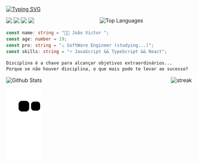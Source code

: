 [![Typing SVG](https://readme-typing-svg.herokuapp.com/?color=8338ec&size=35&center=true&vCenter=true&width=1000&lines=Hello+world,+My+Name+is+João+Victor;I'm+18+years+old;I+from+Brazil,+SC;I+study+Software+Engineer;Be+Welcome!+:%29)](https://git.io/typing-svg)

<img width="250" align="right" alt="Top Languages" src="https://github-readme-stats.vercel.app/api/top-langs/?username=joaovic-tech&langs_count=8&count_private=true&layout=compact&theme=midnight-purple&hide_border=true&bg_color=0D1117"/>
<!--<img align="right" title="computer-illustration" height="220" src="computer-illustration.png" /> -->

![](https://komarev.com/ghpvc/?username=joaovic-tech&color=blueviolet)
![](https://badges.pufler.dev/repos/joaovic-tech?color=blueviolet)
![](https://badges.pufler.dev/commits/monthly/joaovic-tech?color=blueviolet)
![](https://joaovictor-portfolio.vercel.app/)

```ts
const name: string = "👨‍💻 João Victor ";
const age: number = 19;
const pro: string = "☕ SoftWare Engineer (studying...)";
const skills: string = "⚡ JavaScript && TypeScript && React";
```

```diff
Disciplina é a chave para alcançar objetivos extraordinários...
Porque se não houver disciplina, o que mais pode te levar ao sucesso?
```


<img align="right" title="🔥 This is my status huehue" alt="streak" src="https://github-readme-streak-stats.herokuapp.com/?user=joaovic-tech&theme=midnight-purple&hide_border=true&stroke=0000&background=0D1117" />
<img width="400" alt="Github Stats" src="https://github-readme-stats.vercel.app/api?username=joaovic-tech&show_icons=true&count_private=true&theme=midnight-purple&hide_border=true&bg_color=0D1117"/>




![Snake animation](https://github.com/joaovic-tech/joaovic-tech/blob/output/github-contribution-grid-snake.svg)

<!-- 

![JavaScript](https://img.shields.io/badge/JavaScript-F7DF1E?style=for-the-badge&logo=javascript&logoColor=black)
![TypeScript](https://img.shields.io/badge/TypeScript-007acc?style=for-the-badge&logo=typescript&logoColor=white)
![React](https://img.shields.io/badge/React-20232A?style=for-the-badge&logo=react&logoColor=61DAFB)
![Node](https://img.shields.io/badge/Node.js-43853D?style=for-the-badge&logo=node-dot-js&logoColor=white)
![vs-code](https://img.shields.io/badge/VSCode-3c99d4?style=for-the-badge&logo=visualstudiocode&logoColor=white)
![HTML5](https://img.shields.io/badge/HTML5-E34F26?style=for-the-badge&logo=html5&logoColor=white) 
![CSS](https://img.shields.io/badge/CSS3-1572B6?style=for-the-badge&logo=css3&logoColor=white)
![Tailwindcss](https://img.shields.io/badge/Tailwindcss-38b2ac?style=for-the-badge&logo=tailwindcss&logoColor=61DAFB)
![Postgresql](https://img.shields.io/badge/Postgresql-336791?style=for-the-badge&logo=postgresql&logoColor=61DAFB)
![MySQL](https://img.shields.io/badge/MySQL-00000F?style=for-the-badge&logo=mysql&logoColor=white)
![Git](https://img.shields.io/badge/Git-f34f29?style=for-the-badge&logo=git&logoColor=white)
![GitHub](https://img.shields.io/badge/GitHub-181616?style=for-the-badge&logo=github&logoColor=white)
![NPM](https://img.shields.io/badge/NPM-cb3837?style=for-the-badge&logo=npm&logoColor=white)
![Figma](https://img.shields.io/badge/Figma-00000F?style=for-the-badge&logo=figma&logoColor=white)
![Notion](https://img.shields.io/badge/Notion-00000F?style=for-the-badge&logo=notion&logoColor=white)
-->
